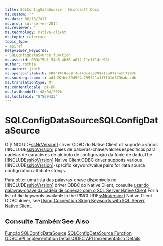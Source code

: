 ```yaml
---
title: SQLConfigDataSource | Microsoft Docs
ms.custom: ''
ms.date: 06/13/2017
ms.prod: sql-server-2014
ms.reviewer: ''
ms.technology: native-client
ms.topic: reference
topic_type:
- apiref
helpviewer_keywords:
- SQLConfigDataSource function
ms.assetid: 003e75b1-54e5-4b36-a6f7-11e1f14cf98f
author: rothja
ms.author: jroth
ms.openlocfilehash: 599480f9ee9f4d07dcdae30861aa0784e5f7203b
ms.sourcegitcommit: ad4d92dce894592a259721a1571b1d8736abacdb
ms.translationtype: MT
ms.contentlocale: pt-BR
ms.lasthandoff: 08/04/2020
ms.locfileid: "87569433"
---
```

# <a name="sqlconfigdatasource"></a><span data-ttu-id="7c70d-102">SQLConfigDataSource</span><span class="sxs-lookup"><span data-stu-id="7c70d-102">SQLConfigDataSource</span></span>
  <span data-ttu-id="7c70d-103">O [!INCLUDE[ssNoVersion](../../includes/ssnoversion-md.md)] driver ODBC do Native Client dá suporte a vários [!INCLUDE[ssNoVersion](../../includes/ssnoversion-md.md)] pares de palavras-chave/valores específicos para cadeias de caracteres de atributo de configuração da fonte de dados</span><span class="sxs-lookup"><span data-stu-id="7c70d-103">The [!INCLUDE[ssNoVersion](../../includes/ssnoversion-md.md)] Native Client ODBC driver supports various [!INCLUDE[ssNoVersion](../../includes/ssnoversion-md.md)]-specific keyword/value pairs for data source configuration attribute strings.</span></span>  
  
 <span data-ttu-id="7c70d-104">Para obter uma lista das palavras-chave disponíveis no [!INCLUDE[ssNoVersion](../../includes/ssnoversion-md.md)] driver ODBC do Native Client, consulte [usando palavras-chave da cadeia de conexão com o SQL Server Native Client](../native-client/applications/using-connection-string-keywords-with-sql-server-native-client.md).</span><span class="sxs-lookup"><span data-stu-id="7c70d-104">For a list of the keywords available in the [!INCLUDE[ssNoVersion](../../includes/ssnoversion-md.md)] Native Client ODBC driver, see [Using Connection String Keywords with SQL Server Native Client](../native-client/applications/using-connection-string-keywords-with-sql-server-native-client.md).</span></span>  
  
## <a name="see-also"></a><span data-ttu-id="7c70d-105">Consulte Também</span><span class="sxs-lookup"><span data-stu-id="7c70d-105">See Also</span></span>  
 <span data-ttu-id="7c70d-106">[Função SQLConfigDataSource](https://go.microsoft.com/fwlink/?LinkId=59337) </span><span class="sxs-lookup"><span data-stu-id="7c70d-106">[SQLConfigDataSource Function](https://go.microsoft.com/fwlink/?LinkId=59337) </span></span>  
 [<span data-ttu-id="7c70d-107">ODBC API Implementation Details</span><span class="sxs-lookup"><span data-stu-id="7c70d-107">ODBC API Implementation Details</span></span>](odbc-api-implementation-details.md)  
  
  
